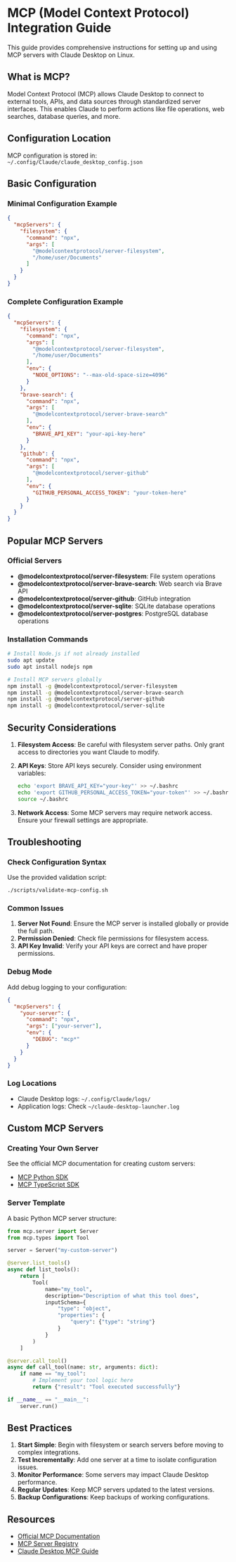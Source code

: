 # MCP (Model Context Protocol) Integration Guide

This guide provides comprehensive instructions for setting up and using MCP servers with Claude Desktop on Linux.

## What is MCP?

Model Context Protocol (MCP) allows Claude Desktop to connect to external tools, APIs, and data sources through standardized server interfaces. This enables Claude to perform actions like file operations, web searches, database queries, and more.

## Configuration Location

MCP configuration is stored in: `~/.config/Claude/claude_desktop_config.json`

## Basic Configuration

### Minimal Configuration Example

```json
{
  "mcpServers": {
    "filesystem": {
      "command": "npx",
      "args": [
        "@modelcontextprotocol/server-filesystem",
        "/home/user/Documents"
      ]
    }
  }
}
```

### Complete Configuration Example

```json
{
  "mcpServers": {
    "filesystem": {
      "command": "npx",
      "args": [
        "@modelcontextprotocol/server-filesystem",
        "/home/user/Documents"
      ],
      "env": {
        "NODE_OPTIONS": "--max-old-space-size=4096"
      }
    },
    "brave-search": {
      "command": "npx",
      "args": [
        "@modelcontextprotocol/server-brave-search"
      ],
      "env": {
        "BRAVE_API_KEY": "your-api-key-here"
      }
    },
    "github": {
      "command": "npx",
      "args": [
        "@modelcontextprotocol/server-github"
      ],
      "env": {
        "GITHUB_PERSONAL_ACCESS_TOKEN": "your-token-here"
      }
    }
  }
}
```

## Popular MCP Servers

### Official Servers

- **@modelcontextprotocol/server-filesystem**: File system operations
- **@modelcontextprotocol/server-brave-search**: Web search via Brave API
- **@modelcontextprotocol/server-github**: GitHub integration
- **@modelcontextprotocol/server-sqlite**: SQLite database operations
- **@modelcontextprotocol/server-postgres**: PostgreSQL database operations

### Installation Commands

```bash
# Install Node.js if not already installed
sudo apt update
sudo apt install nodejs npm

# Install MCP servers globally
npm install -g @modelcontextprotocol/server-filesystem
npm install -g @modelcontextprotocol/server-brave-search
npm install -g @modelcontextprotocol/server-github
npm install -g @modelcontextprotocol/server-sqlite
```

## Security Considerations

1. **Filesystem Access**: Be careful with filesystem server paths. Only grant access to directories you want Claude to modify.

2. **API Keys**: Store API keys securely. Consider using environment variables:
   ```bash
   echo 'export BRAVE_API_KEY="your-key"' >> ~/.bashrc
   echo 'export GITHUB_PERSONAL_ACCESS_TOKEN="your-token"' >> ~/.bashrc
   source ~/.bashrc
   ```

3. **Network Access**: Some MCP servers may require network access. Ensure your firewall settings are appropriate.

## Troubleshooting

### Check Configuration Syntax

Use the provided validation script:
```bash
./scripts/validate-mcp-config.sh
```

### Common Issues

1. **Server Not Found**: Ensure the MCP server is installed globally or provide the full path.
2. **Permission Denied**: Check file permissions for filesystem access.
3. **API Key Invalid**: Verify your API keys are correct and have proper permissions.

### Debug Mode

Add debug logging to your configuration:
```json
{
  "mcpServers": {
    "your-server": {
      "command": "npx",
      "args": ["your-server"],
      "env": {
        "DEBUG": "mcp*"
      }
    }
  }
}
```

### Log Locations

- Claude Desktop logs: `~/.config/Claude/logs/`
- Application logs: Check `~/claude-desktop-launcher.log`

## Custom MCP Servers

### Creating Your Own Server

See the official MCP documentation for creating custom servers:
- [MCP Python SDK](https://github.com/modelcontextprotocol/python-sdk)
- [MCP TypeScript SDK](https://github.com/modelcontextprotocol/typescript-sdk)

### Server Template

A basic Python MCP server structure:
```python
from mcp.server import Server
from mcp.types import Tool

server = Server("my-custom-server")

@server.list_tools()
async def list_tools():
    return [
        Tool(
            name="my_tool",
            description="Description of what this tool does",
            inputSchema={
                "type": "object",
                "properties": {
                    "query": {"type": "string"}
                }
            }
        )
    ]

@server.call_tool()
async def call_tool(name: str, arguments: dict):
    if name == "my_tool":
        # Implement your tool logic here
        return {"result": "Tool executed successfully"}

if __name__ == "__main__":
    server.run()
```

## Best Practices

1. **Start Simple**: Begin with filesystem or search servers before moving to complex integrations.
2. **Test Incrementally**: Add one server at a time to isolate configuration issues.
3. **Monitor Performance**: Some servers may impact Claude Desktop performance.
4. **Regular Updates**: Keep MCP servers updated to the latest versions.
5. **Backup Configurations**: Keep backups of working configurations.

## Resources

- [Official MCP Documentation](https://modelcontextprotocol.io/)
- [MCP Server Registry](https://github.com/modelcontextprotocol/servers)
- [Claude Desktop MCP Guide](https://docs.anthropic.com/claude/docs/mcp)